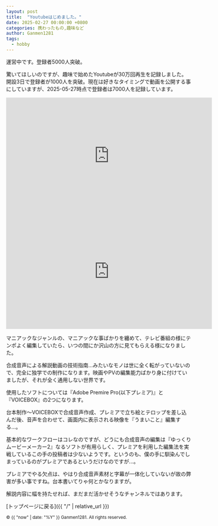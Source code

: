```yaml
---
layout: post
title:  "Youtubeはじめました。"
date: 2025-02-27 00:00:00 +0800
categories: 携わったもの,趣味など
author: Ganmen1281
tags:
  - hobby
---
```

運営中です。登録者5000人突破。

<!--description-->

驚いてほしいのですが、趣味で始めたYoutubeが30万回再生を記録しました。開設3日で登録者が1000人を突破。現在は好きなタイミングで動画を公開する事にしていますが、2025-05-27時点で登録者は7000人を記録しています。

<iframe width="560" height="315" src="https://www.youtube.com/embed/N0Ue-5XJEkg?si=5H8UvytcTEBfxUVB" title="YouTube video player" frameborder="0" allow="accelerometer; autoplay; clipboard-write; encrypted-media; gyroscope; picture-in-picture; web-share" referrerpolicy="strict-origin-when-cross-origin" allowfullscreen></iframe>

<iframe width="560" height="315" src="https://www.youtube.com/embed/NVhXADpAWVo?si=Xx91sjQbR2c0d3gM" title="YouTube video player" frameborder="0" allow="accelerometer; autoplay; clipboard-write; encrypted-media; gyroscope; picture-in-picture; web-share" referrerpolicy="strict-origin-when-cross-origin" allowfullscreen></iframe>

マニアックなジャンルの、マニアックな事ばかりを纏めて、テレビ番組の様にテンポよく編集していたら、いつの間にか沢山の方に見てもらえる様になりました。

合成音声による解説動画の技術指南...みたいなモノは世に全く転がっていないので、完全に独学での制作になります。映画やPVの編集能力ばかり身に付けていましたが、それが全く通用しない世界です。

使用したソフトについては『Adobe Premire Pro(以下プレミア)』と『VOICEBOX』の2つになります。

台本制作～VOICEBOXで合成音声作成、プレミアで立ち絵とテロップを差し込んだ後、音声を合わせて、画面内に表示される映像を『うまいこと』編集する...。

基本的なワークフローはコレなのですが、どうにも合成音声の編集は『ゆっくりムービーメーカー2』なるソフトが有用らしく、プレミアを利用した編集法を実戦しているこの手の投稿者は少ないようです。というのも、僕の手に馴染んでしまっているのがプレミアであるというだけなのですが...。

プレミアでやる欠点は、やはり合成音声素材と字幕が一体化していないが故の弊害が多い事ですね。台本書いてりゃ何とかなりますが。

解説内容に幅を持たせれば、まだまだ活かせそうなチャンネルではあります。

 [トップページに戻る]({{ "/" | relative_url }})


[jekyll-docs]: http://jekyllrb.com/docs/home
[jekyll-gh]:   https://github.com/jekyll/jekyll
[jekyll-talk]: https://talk.jekyllrb.com/

<p><small>&copy; {{ "now" | date: "%Y" }} Ganmen1281. All rights reserved.</small></p>